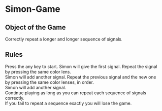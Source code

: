 # Simon-Game
## Object of the Game
Correctly repeat a longer and longer sequence of signals.
## Rules
Press the any key to start. Simon will give the first signal. Repeat the signal by pressing the same color lens.  
Simon will add another signal. Repeat the previous signal and the new one by pressing the same color lenses, in order.  
Simon will add another signal.  
Continue playing as long as you can repeat each sequence of signals correctly.  
If you fail to repeat a sequence exactly you will lose the game.  
